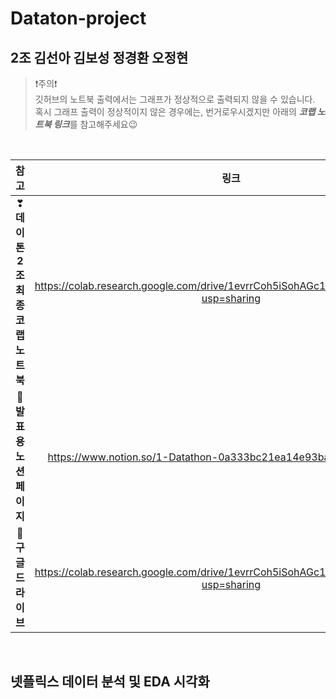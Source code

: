 # Dataton-project

## 2조 김선아 김보성 정경환 오정현

> ❗주의❗<br>
> 깃허브의 노트북 출력에서는 그래프가 정상적으로 출력되지 않을 수 있습니다.<br>
> 혹시 그래프 출력이 정상적이지 않은 경우에는, 번거로우시겠지만 아래의 ***코랩 노트북 링크***를 참고해주세요😉

<br>

|참고|링크|
|:---:|:---:|
|❣**데이톤 2조 최종 코랩 노트북**|https://colab.research.google.com/drive/1evrrCoh5iSohAGc1UIHEwDF0zYvDgsjp?usp=sharing|
|💛**발표용 노션 페이지**|https://www.notion.so/1-Datathon-0a333bc21ea14e93bacf154ed692e3c4|
|💜**구글 드라이브**|https://colab.research.google.com/drive/1evrrCoh5iSohAGc1UIHEwDF0zYvDgsjp?usp=sharing|


<br>

## 넷플릭스 데이터 분석 및 EDA 시각화


